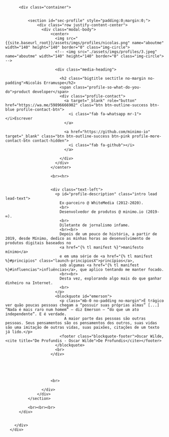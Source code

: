 <div>
        <div class="hero profile no-padding">
          <div class="hero-background"></div>

          <div class="container">


              <section id="sec-profile" style="padding:0;margin:0;">
                  <div class="row justify-content-center">
                    <div class="modal-body">
                        <center>
                          <img src="{{site.baseurl_root}}/assets/imgs/profiles/nicolas.png" name="aboutme" width="140" height="140" border="0" class="img-circle">
                          <!-- <img src="./assets/imgs/profiles/3.jpeg" name="aboutme" width="140" height="140" border="0" class="img-circle"> -->

                          <div class="media-heading">

                            <h2 class="bigtitle sectitle no-margin no-padding">Nicolás Erramuspe</h2>
                            <span class="profile-so-what-do-you-do">product developer</span>
                            <div class="profile-contact">
                              <a target="_blank" role="button" href="https://wa.me/59896666902" class="btn btn-outline-success btn-blue profile-contact-btn">
                                <i class="fab fa-whatsapp mr-1"></i>Escrever
                              </a>

                              <a href="https://github.com/minimo-io" target="_blank" class="btn btn-outline-success btn-pink profile-more-contact-btn contact-hidden">
                                <i class="fab fa-github"></i>
                              </a>

                            </div>
                          </div>
                        </center>

                        <br><hr>


                        <div class="text-left">
                          <p id="profile-description" class="intro lead lead-text">
                            Ex-parceiro @ WhiteMedia (2012-2020).
                            <br>
                            Desenvolvedor de produtos @ minimo.io (2019-∞).
                            <br>
                            Diletante de jornalismo infame.
                            <br><br>
                            Depois de um pouco de história, a partir de 2019, desde Mínimo, dedico as minhas horas ao desenvolvimento de produtos digitais baseados no
                            <a href="{% tl manifest %}">manifesto mínimo</a>
                            e em uma série de <a href="{% tl manifest %}#principios" class="launch-principiosX">princípios</a>,
                            sob algumas <a href="{% tl manifest %}#influencias">influências</a>, que aplico tentando me manter focado.
                            <br><br>
                            Desta vez, explorando algo mais do que ganhar dinheiro na Internet.
                            <br>
                          </p>
                          <blockquote id="emerson">
                            <p class="mb-0 no-padding no-margin">É trágico ver quão poucas pessoas chegam a “possuir suas próprias almas” [...] “Nada é mais raro num homem” – diz Emerson – “do que um ato independente”. E é verdade.
                              A maior parte das pessoas são outras pessoas. Seus pensamentos são os pensamentos dos outros, suas vidas são uma imitação de outras vidas, suas paixões, citações de um texto já lido.</p>
                            <footer class="blockquote-footer">Oscar Wilde, <cite title="De Profundis - Oscar Wilde">De Profundis</cite></footer>
                          </blockquote>
                          <br>
                        </div>





                        <br>

                    </div>
                  </div>
              </section>

              <br><br><br>
          </div>


        </div>
      </div>
